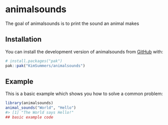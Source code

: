 
<!-- README.md is generated from README.Rmd. Please edit that file -->

# animalsounds

<!-- badges: start -->
<!-- badges: end -->

The goal of animalsounds is to print the sound an animal makes

## Installation

You can install the development version of animalsounds from
[GitHub](https://github.com/) with:

``` r
# install.packages("pak")
pak::pak("KimSummers/animalsounds")
```

## Example

This is a basic example which shows you how to solve a common problem:

``` r
library(animalsounds)
animal_sounds("World", "Hello")
#> [1] "The World says Hello!"
## basic example code
```

